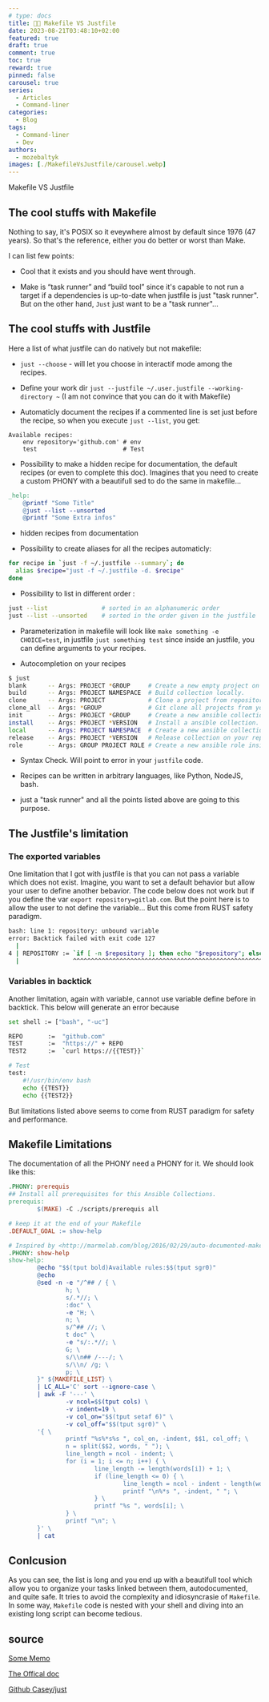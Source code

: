 ```yaml
---
# type: docs 
title: 👷👮 Makefile VS Justfile
date: 2023-08-21T03:48:10+02:00
featured: true
draft: true
comment: true
toc: true
reward: true
pinned: false
carousel: true
series:
  - Articles
  - Command-liner
categories:
  - Blog
tags:
  - Command-liner
  - Dev
authors:
  - mozebaltyk
images: [./MakefileVsJustfile/carousel.webp]
---
```


Makefile VS Justfile

<!--more-->

## The cool stuffs with Makefile

Nothing to say, it's POSIX so it eveywhere almost by default since 1976 (47 years). So that's the reference, either you do better or worst than Make.   

I can list few points:  

* Cool that it exists and you should have went through.

* Make is “task runner” and “build tool” since it's capable to not run a target if a dependencies is up-to-date when justfile is just "task runner". 
  But on the other hand, `Just` just want to be a "task runner"...

## The cool stuffs with Justfile

Here a list of what justfile can do natively but not makefile:

* `just --choose` - will let you choose in interactif mode among the recipes.   

* Define your work dir `just --justfile ~/.user.justfile --working-directory ~` (I am not convince that you can do it with Makefile) 

* Automaticly document the recipes if a commented line is set just before the recipe, so when you execute `just --list`, you get: 

```text
Available recipes:
    env repository='github.com' # env
    test                        # Test
```

* Possibility to make a hidden recipe for documentation, the default recipes (or even to complete this doc). 
Imagines that you need to create a custom PHONY with a beautifull sed to do the same in makefile... 

```makefile
_help:
    @printf "Some Title"
    @just --list --unsorted
    @printf "Some Extra infos"
```

* hidden recipes from documentation 

* Possibility to create aliases for all the recipes automaticly: 

```bash
for recipe in `just -f ~/.justfile --summary`; do
  alias $recipe="just -f ~/.justfile -d. $recipe"
done
```

* Possibility to list in different order :

```bash
just --list               # sorted in an alphanumeric order  
just --list --unsorted    # sorted in the order given in the justfile
```

* Parameterization in makefile will look like `make something -e CHOICE=test`, in justfile `just something test` since inside an justfile, you can define arguments to your recipes.

* Autocompletion on your recipes

```bash
$ just
blank      -- Args: PROJECT *GROUP     # Create a new empty project on remote repository.
build      -- Args: PROJECT NAMESPACE  # Build collection locally.
clone      -- Args: PROJECT            # Clone a project from repository keeping directory structure for ansible.
clone_all  -- Args: *GROUP             # Git clone all projects from your repository, or if argument provided only from specific group.
init       -- Args: PROJECT *GROUP     # Create a new ansible collection on repository.
install    -- Args: PROJECT *VERSION   # Install a ansible collection. (if PROJECT is an artifact .tar.gz install local)
local      -- Args: PROJECT NAMESPACE  # Create a new ansible collection on localhost (not on repository like function below).
release    -- Args: PROJECT *VERSION   # Release collection on your repository to the given version in command or in galaxy.yml.
role       -- Args: GROUP PROJECT ROLE # Create a new ansible role inside an existing collection.
```

* Syntax Check. Will point to error in your `justfile` code. 

* Recipes can be written in arbitrary languages, like Python, NodeJS, bash.

* just a "task runner" and all the points listed above are going to this purpose. 


## The Justfile's limitation

### The exported variables

One limitation that I got with justfile is that you can not pass a variable which does not exist. Imagine, you want to set a default behavior but allow your user to define another bebavior. The code below does not work but if you define the var `export repository=gitlab.com`. But the point here is to allow the user to not define the variable... But this come from RUST safety paradigm. 

```bash 
bash: line 1: repository: unbound variable
error: Backtick failed with exit code 127
  |
4 | REPOSITORY := `if [ -n $repository ]; then echo "$repository"; else echo "github.com"; fi`
  |               ^^^^^^^^^^^^^^^^^^^^^^^^^^^^^^^^^^^^^^^^^^^^^^^^^^^^^^^^^^^^^^^^^^^^^^^^^^^^
```

### Variables in backtick

Another limitation, again with variable, cannot use variable define before in backtick. This below will generate an error because 

```bash
set shell := ["bash", "-uc"]

REPO       :=  "github.com"
TEST       :=  "https://" + REPO
TEST2      :=  `curl https://{{TEST}}`

# Test
test:
    #!/usr/bin/env bash
    echo {{TEST}}
    echo {{TEST2}}
```

But limitations listed above seems to come from RUST paradigm for safety and performance.


## Makefile Limitations

The documentation of all the PHONY need a PHONY for it. We should look like this: 

```makefile
.PHONY: prerequis
## Install all prerequisites for this Ansible Collections.
prerequis:
        $(MAKE) -C ./scripts/prerequis all

# keep it at the end of your Makefile
.DEFAULT_GOAL := show-help

# Inspired by <http://marmelab.com/blog/2016/02/29/auto-documented-makefile.html>
.PHONY: show-help
show-help:
        @echo "$$(tput bold)Available rules:$$(tput sgr0)"
        @echo
        @sed -n -e "/^## / { \
                h; \
                s/.*//; \
                :doc" \
                -e "H; \
                n; \
                s/^## //; \
                t doc" \
                -e "s/:.*//; \
                G; \
                s/\\n## /---/; \
                s/\\n/ /g; \
                p; \
        }" ${MAKEFILE_LIST} \
        | LC_ALL='C' sort --ignore-case \
        | awk -F '---' \
                -v ncol=$$(tput cols) \
                -v indent=19 \
                -v col_on="$$(tput setaf 6)" \
                -v col_off="$$(tput sgr0)" \
        '{ \
                printf "%s%*s%s ", col_on, -indent, $$1, col_off; \
                n = split($$2, words, " "); \
                line_length = ncol - indent; \
                for (i = 1; i <= n; i++) { \
                        line_length -= length(words[i]) + 1; \
                        if (line_length <= 0) { \
                                line_length = ncol - indent - length(words[i]) - 1; \
                                printf "\n%*s ", -indent, " "; \
                        } \
                        printf "%s ", words[i]; \
                } \
                printf "\n"; \
        }' \
        | cat
```

## Conlcusion

As you can see, the list is long and you end up with a beautifull tool which allow you to organize your tasks linked between them, autodocumented, and quite safe.
It tries to avoid the complexity and idiosyncrasie of `Makefile`. In some way, `Makefile` code is nested with your shell and diving into an existing long script can become tedious. 

## source

[Some Memo](https://cheatography.com/linux-china/cheat-sheets/justfile/)

[The Offical doc](https://just.systems/man/en/)

[Github Casey/just](https://github.com/casey/just)
